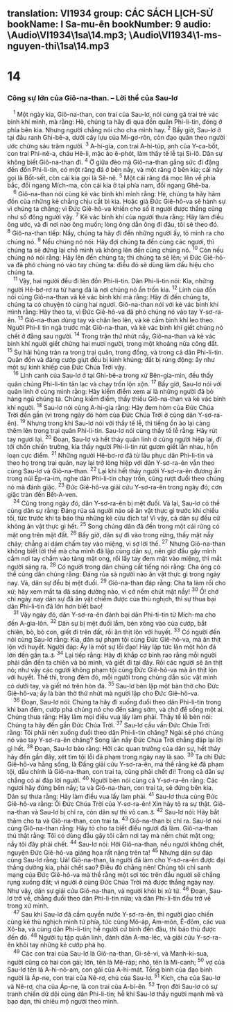 translation: VI1934
group: CÁC SÁCH LỊCH-SỬ
bookName: I Sa-mu-ên 
bookNumber: 9
audio: \Audio\VI1934\1sa\14.mp3; \Audio\VI1934\1-ms-nguyen-thi\1sa\14.mp3
-------

<div class="title"><h1>14</h1><h3>Công sự lớn của Giô-na-than. – Lời thề của Sau-lơ</h3></div>
<span class="verse 1sa_14_1"> <sup>1</sup> Một ngày kia, Giô-na-than, con trai của Sau-lơ, nói cùng gã trai trẻ vác binh khí mình, mà rằng: Hè, chúng ta hãy đi qua đồn quân Phi-li-tin, đóng ở phía bên kia. Nhưng người chẳng nói cho cha mình hay. </span>
<span class="verse 1sa_14_2"><sup>2</sup> Bấy giờ, Sau-lơ ở tại đầu ranh Ghi-bê-a, dưới cây lựu của Mi-gơ-rôn, còn đạo quân theo người ước chừng sáu trăm người. </span>
<span class="verse 1sa_14_3"><sup>3</sup> A-hi-gia, con trai A-hi-túp, anh của Y-ca-bốt, con trai Phi-nê-a, cháu Hê-li, mặc áo ê-phót, làm thầy tế lễ tại Si-lô. Dân sự không biết Giô-na-than đi. </span>
<span class="verse 1sa_14_4"><sup>4</sup> Ở giữa đèo mà Giô-na-than gắng sức đi đặng đến đồn Phi-li-tin, có một răng đá ở bên nầy, và một răng ở bên kia; cái nầy gọi là Bốt-sết, còn cái kia gọi là Sê-nê. </span>
<span class="verse 1sa_14_5"><sup>5</sup> Một cái răng đá mọc lên về phía bắc, đối ngang Mích-ma, còn cái kia ở tại phía nam, đối ngang Ghê-ba. <br/></span>
<span class="verse 1sa_14_6"> <sup>6</sup> Giô-na-than nói cùng kẻ vác binh khí mình rằng: Hè, chúng ta hãy hãm đồn của những kẻ chẳng chịu cắt bì kia. Hoặc giả Đức Giê-hô-va sẽ hành sự vì chúng ta chăng; vì Đức Giê-hô-va khiến cho số ít người được thắng cũng như số đông người vậy. </span>
<span class="verse 1sa_14_7"><sup>7</sup> Kẻ vác binh khí của người thưa rằng: Hãy làm điều ông ước, và đi nơi nào ông muốn; lòng ông dẫn ông đi đâu, tôi sẽ theo đó. </span>
<span class="verse 1sa_14_8"><sup>8</sup> Giô-na-than tiếp: Nầy, chúng ta hãy đi đến những người ấy, tỏ mình ra cho chúng nó. </span>
<span class="verse 1sa_14_9"><sup>9</sup> Nếu chúng nó nói: Hãy đợi chúng ta đến cùng các ngươi, thì chúng ta sẽ đứng lại chỗ mình và không lên đến cùng chúng nó. </span>
<span class="verse 1sa_14_10"><sup>10</sup> Còn nếu chúng nó nói rằng: Hãy lên đến chúng ta; thì chúng ta sẽ lên; vì Đức Giê-hô-va đã phó chúng nó vào tay chúng ta: điều đó sẽ dùng làm dấu hiệu cho chúng ta. <br/></span>
<span class="verse 1sa_14_11"> <sup>11</sup> Vậy, hai người đều đi lên đồn Phi-li-tin. Dân Phi-li-tin nói: Kìa, những người Hê-bơ-rơ ra từ hang đá là nơi chúng nó ẩn trốn kia. </span>
<span class="verse 1sa_14_12"><sup>12</sup> Lính của đồn nói cùng Giô-na-than và kẻ vác binh khí mà rằng: Hãy đi đến chúng ta, chúng ta có chuyện tỏ cùng hai ngươi. Giô-na-than nói với kẻ vác binh khí mình rằng: Hãy theo ta, vì Đức Giê-hô-va đã phó chúng nó vào tay Y-sơ-ra-ên. </span>
<span class="verse 1sa_14_13"><sup>13</sup> Giô-na-than dùng tay và chân leo lên, và kẻ cầm binh khí leo theo. Người Phi-li tin ngã trước mặt Giô-na-than, và kẻ vác binh khí giết chúng nó chết ở đằng sau người. </span>
<span class="verse 1sa_14_14"><sup>14</sup> Trong trận thứ nhứt nầy, Giô-na-than và kẻ vác binh khí người giết chừng hai mươi người, trong một khoảng nửa công đất. </span>
<span class="verse 1sa_14_15"><sup>15</sup> Sự hãi hùng tràn ra trong trại quân, trong đồng, và trong cả dân Phi-li-tin. Quân đồn và đảng cướp giựt đều bị kinh khủng; đất bị rúng động: ấy như một sự kinh khiếp của Đức Chúa Trời vậy. <br/></span>
<span class="verse 1sa_14_16"> <sup>16</sup> Lính canh của Sau-lơ ở tại Ghi-bê-a trong xứ Bên-gia-min, đều thấy quân chúng Phi-li-tin tản lạc và chạy trốn lộn xộn. </span>
<span class="verse 1sa_14_17"><sup>17</sup> Bấy giờ, Sau-lơ nói với quân lính ở cùng mình rằng: Hãy kiểm điểm xem ai là những người đã bỏ hàng ngũ chúng ta. Chúng kiểm điểm, thấy thiếu Giô-na-than và kẻ vác binh khí người. </span>
<span class="verse 1sa_14_18"><sup>18</sup> Sau-lơ nói cùng A-hi-gia rằng: Hãy đem hòm của Đức Chúa Trời đến gần (vì trong ngày đó hòm của Đức Chúa Trời ở cùng dân Y-sơ-ra-ên). </span>
<span class="verse 1sa_14_19"><sup>19</sup> Nhưng trong khi Sau-lơ nói với thầy tế lễ, thì tiếng ồn ào lại càng thêm lên trong trại quân Phi-li-tin. Sau-lơ nói cùng thầy tế lễ rằng: Hãy rút tay ngươi lại. </span>
<span class="verse 1sa_14_20"><sup>20</sup> Đoạn, Sau-lơ và hết thảy quân lính ở cùng người hiệp lại, đi tới chốn chiến trường, kìa thấy người Phi-li-tin rút gươm giết lẫn nhau, hỗn loạn cực điểm. </span>
<span class="verse 1sa_14_21"><sup>21</sup> Những người Hê-bơ-rơ đã từ lâu phục dân Phi-li-tin và theo họ trong trại quân, nay lại trở lòng hiệp với dân Y-sơ-ra-ên vẫn theo cùng Sau-lơ và Giô-na-than. </span>
<span class="verse 1sa_14_22"><sup>22</sup> Lại khi hết thảy người Y-sơ-ra-ên đương ẩn trong núi Ép-ra-im, nghe dân Phi-li-tin chạy trốn, cũng rượt đuổi theo chúng nó mà đánh giặc. </span>
<span class="verse 1sa_14_23"><sup>23</sup> Đức Giê-hô-va giải cứu Y-sơ-ra-ên trong ngày đó; cơn giặc tràn đến Bết-A-ven. <br/></span>
<span class="verse 1sa_14_24"> <sup>24</sup> Cũng trong ngày đó, dân Y-sơ-ra-ên bị mệt đuối. Vả lại, Sau-lơ có thề cùng dân sự rằng: Đáng rủa sả người nào sẽ ăn vật thực gì trước khi chiều tối, tức trước khi ta báo thù những kẻ cừu địch ta! Vì vậy, cả dân sự đều cữ không ăn vật thực gì hết. </span>
<span class="verse 1sa_14_25"><sup>25</sup> Song chúng dân đã đến trong một cái rừng có mật ong trên mặt đất. </span>
<span class="verse 1sa_14_26"><sup>26</sup> Bấy giờ, dân sự đi vào trong rừng, thấy mật nầy chảy; chẳng ai dám chấm tay vào miệng, vì sợ lời thề. </span>
<span class="verse 1sa_14_27"><sup>27</sup> Nhưng Giô-na-than không biết lời thề mà cha mình đã lập cùng dân sự, nên giơ đầu gậy mình cầm nơi tay chấm vào tàng mật ong, rồi lấy tay đem mật vào miệng, thì mắt người sáng ra. </span>
<span class="verse 1sa_14_28"><sup>28</sup> Có người trong dân chúng cất tiếng nói rằng: Cha ông có thề cùng dân chúng rằng: Đáng rủa sả người nào ăn vật thực gì trong ngày nay. Vả, dân sự đều bị mệt đuối. </span>
<span class="verse 1sa_14_29"><sup>29</sup> Giô-na-than đáp rằng: Cha ta làm rối cho xứ; hãy xem mắt ta đã sáng dường nào, vì cớ nếm chút mật nầy! </span>
<span class="verse 1sa_14_30"><sup>30</sup> Ồ! chớ chi ngày nay dân sự đã ăn vật chiếm được của thù nghịch, thì sự thua bại dân Phi-li-tin đã lớn hơn biết bao! <br/></span>
<span class="verse 1sa_14_31"> <sup>31</sup> Vậy ngày đó, dân Y-sơ-ra-ên đánh bại dân Phi-ti-tin từ Mích-ma cho đến A-gia-lôn. </span>
<span class="verse 1sa_14_32"><sup>32</sup> Dân sự bị mệt đuối lắm, bèn xông vào của cướp, bắt chiên, bò, bò con, giết đi trên đất, rồi ăn thịt lộn với huyết. </span>
<span class="verse 1sa_14_33"><sup>33</sup> Có người đến nói cùng Sau-lơ rằng: Kìa, dân sự phạm tội cùng Đức Giê-hô-va, mà ăn thịt lộn với huyết. Người đáp: Ấy là một sự lỗi đạo! Hãy lập tức lăn một hòn đá lớn đến gần ta.<a data-toggle="tooltip" data-placement="bottom" title="Sa 9:4; Le 7:26-27; 17:10-14; 19:26; Phu 12:16,23; 15:23">⚓</a></span>
<span class="verse 1sa_14_34"><sup>34</sup> Lại tiếp rằng: Hãy đi khắp cơ binh rao rằng mỗi người phải dẫn đến ta chiên và bò mình, và giết đi tại đây. Rồi các người sẽ ăn thịt nó; như vậy các người không phạm tội cùng Đức Giê-hô-va mà ăn thịt lộn với huyết. Thế thì, trong đêm đó, mỗi người trong chúng dẫn súc vật mình có dưới tay, và giết nó trên hòn đá. </span>
<span class="verse 1sa_14_35"><sup>35</sup> Sau-lơ bèn lập một bàn thờ cho Đức Giê-hô-va; ấy là bàn thờ thứ nhứt mà người lập cho Đức Giê-hô-va. <br/></span>
<span class="verse 1sa_14_36"> <sup>36</sup> Đoạn, Sau-lơ nói: Chúng ta hãy đi xuống đuổi theo dân Phi-li-tin trong khi ban đêm, cướp phá chúng nó cho đến sáng sớm, và chớ để sống một ai. Chúng thưa rằng: Hãy làm mọi điều vua lấy làm phải. Thầy tế lễ bèn nói: Chúng ta hãy đến gần Đức Chúa Trời. </span>
<span class="verse 1sa_14_37"><sup>37</sup> Sau-lơ cầu vấn Đức Chúa Trời rằng: Tôi phải nên xuống đuổi theo dân Phi-li-tin chăng? Ngài sẽ phó chúng nó vào tay Y-sơ-ra-ên chăng? Song lần nầy Đức Chúa Trời chẳng đáp lại lời gì hết. </span>
<span class="verse 1sa_14_38"><sup>38</sup> Đoạn, Sau-lơ bảo rằng: Hỡi các quan trưởng của dân sự, hết thảy hãy đến gần đây, xét tìm tội lỗi đã phạm trong ngày nay là sao. </span>
<span class="verse 1sa_14_39"><sup>39</sup> Ta chỉ Đức Giê-hô-va hằng sống, là Đấng giải cứu Y-sơ-ra-ên, mà thề rằng kẻ đã phạm tội, dẫu chính là Giô-na-than, con trai ta, cũng phải chết đi! Trong cả dân sự chẳng có ai đáp lời người. </span>
<span class="verse 1sa_14_40"><sup>40</sup> Người bèn nói cùng cả Y-sơ-ra-ên rằng: Các ngươi hãy đứng bên nầy; ta và Giô-na-than, con trai ta, sẽ đứng bên kia. Dân sự thưa rằng: Hãy làm điều vua lấy làm phải. </span>
<span class="verse 1sa_14_41"><sup>41</sup> Sau-lơ thưa cùng Đức Giê-hô-va rằng: Ôi Đức Chúa Trời của Y-sơ-ra-ên! Xin hãy tỏ ra sự thật. Giô-na-than và Sau-lơ bị chỉ ra, còn dân sự thì vô can.<a data-toggle="tooltip" data-placement="bottom" title="Dan 27:21; 1Sa 28:6">⚓</a></span>
<span class="verse 1sa_14_42"><sup>42</sup> Sau-lơ nói: Hãy bắt thăm cho ta và Giô-na-than, con trai ta. </span>
<span class="verse 1sa_14_43"><sup>43</sup> Giô-na-than bị chỉ ra. Sau-lơ nói cùng Giô-na-than rằng: Hãy tỏ cho ta biết điều ngươi đã làm. Giô-na-than thú thật rằng: Tôi có dùng đầu gậy tôi cầm nơi tay mà nếm chút mật ong; nầy tôi đây phải chết. </span>
<span class="verse 1sa_14_44"><sup>44</sup> Sau-lơ nói: Hỡi Giô-na-than, nếu ngươi không chết, nguyện Đức Giê-hô-va giáng họa rất nặng trên ta! </span>
<span class="verse 1sa_14_45"><sup>45</sup> Nhưng dân sự đáp cùng Sau-lơ rằng: Uả! Giô-na-than, là người đã làm cho Y-sơ-ra-ên được đại thắng dường kia, phải chết sao? Điều đó chẳng nên! Chúng tôi chỉ sanh mạng của Đức Giê-hô-va mà thề rằng một sợi tóc trên đầu người sẽ chẳng rụng xuống đất; vì người ở cùng Đức Chúa Trời mà được thắng ngày nay. Như vậy, dân sự giải cứu Giô-na-than, và người khỏi bị xử tử. </span>
<span class="verse 1sa_14_46"><sup>46</sup> Đoạn, Sau-lơ trở về, chẳng đuổi theo dân Phi-li-tin nữa; và dân Phi-li-tin đều trở về trong xứ mình. <br/></span>
<span class="verse 1sa_14_47"> <sup>47</sup> Sau khi Sau-lơ đã cầm quyền nước Y-sơ-ra-ên, thì người giao chiến cùng kẻ thù nghịch mình tứ phía, tức cùng Mô-áp, Am-môn, Ê-đôm, các vua Xô-ba, và cùng dân Phi-li-tin; hễ người cử binh đến đâu, thì báo thù được đến đó. </span>
<span class="verse 1sa_14_48"><sup>48</sup> Người tụ tập quân lính, đánh dân A-ma-léc, và giải cứu Y-sơ-ra-ên khỏi tay những kẻ cướp phá họ. <br/></span>
<span class="verse 1sa_14_49"> <sup>49</sup> Các con trai của Sau-lơ là Giô-na-than, Gi-sê-vi, và Manh-ki-sua, người cũng có hai con gái; lớn, tên là Mê-ráp; nhỏ, tên là Mi-canh; </span>
<span class="verse 1sa_14_50"><sup>50</sup> vợ của Sau-lơ tên là A-hi-nô-am, con gái của A-hi-mát. Tổng binh của đạo binh người là Áp-ne, con trai của Nê-rơ, chú của Sau-lơ. </span>
<span class="verse 1sa_14_51"><sup>51</sup> Kích, cha của Sau-lơ và Nê-rơ, cha của Áp-ne, là con trai của A-bi-ên. </span>
<span class="verse 1sa_14_52"><sup>52</sup> Trọn đời Sau-lơ có sự tranh chiến dữ dội cùng dân Phi-li-tin; hễ khi Sau-lơ thấy người mạnh mẽ và bạo dạn, thì chiêu mộ người theo mình. <br/></span>
